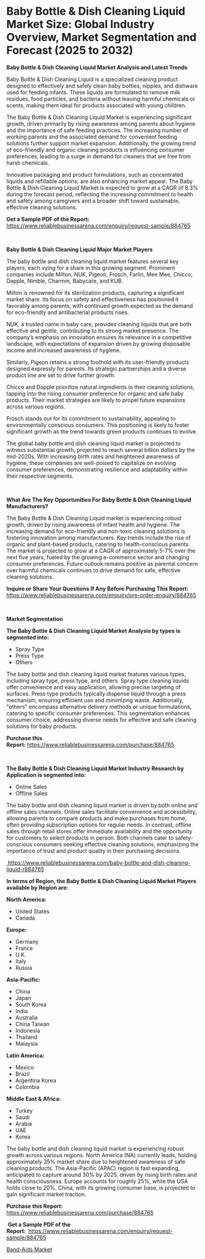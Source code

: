 <p><h1>Baby Bottle & Dish Cleaning Liquid Market Size: Global Industry Overview, Market Segmentation and Forecast (2025 to 2032)</h1></p><p><strong>Baby Bottle & Dish Cleaning Liquid Market Analysis and Latest Trends</strong></p>
<p><p>Baby Bottle & Dish Cleaning Liquid is a specialized cleaning product designed to effectively and safely clean baby bottles, nipples, and dishware used for feeding infants. These liquids are formulated to remove milk residues, food particles, and bacteria without leaving harmful chemicals or scents, making them ideal for products associated with young children.</p><p>The Baby Bottle & Dish Cleaning Liquid Market is experiencing significant growth, driven primarily by rising awareness among parents about hygiene and the importance of safe feeding practices. The increasing number of working parents and the associated demand for convenient feeding solutions further support market expansion. Additionally, the growing trend of eco-friendly and organic cleaning products is influencing consumer preferences, leading to a surge in demand for cleaners that are free from harsh chemicals.</p><p>Innovative packaging and product formulations, such as concentrated liquids and refillable options, are also enhancing market appeal. The Baby Bottle & Dish Cleaning Liquid Market is expected to grow at a CAGR of 8.3% during the forecast period, reflecting the increasing commitment to health and safety among caregivers and a broader shift toward sustainable, effective cleaning solutions.</p></p>
<p><strong>Get a Sample PDF of the Report:&nbsp;</strong> <a href="https://www.reliablebusinessarena.com/enquiry/request-sample/884765?utm_campaign=2335&utm_medium=2&utm_source=Github&utm_content=ia&utm_term=09022025&utm_id=baby-bottle-dish-cleaning-liquid">https://www.reliablebusinessarena.com/enquiry/request-sample/884765</a></p>
<p>&nbsp;</p>
<p><strong>Baby Bottle & Dish Cleaning Liquid Major Market Players</strong></p>
<p><p>The baby bottle and dish cleaning liquid market features several key players, each vying for a share in this growing segment. Prominent companies include Milton, NUK, Pigeon, Frosch, Farlin, Mee Mee, Chicco, Dapple, Nimble, Charmm, Babycare, and KUB.</p><p>Milton is renowned for its sterilization products, capturing a significant market share. Its focus on safety and effectiveness has positioned it favorably among parents, with continued growth expected as the demand for eco-friendly and antibacterial products rises.</p><p>NUK, a trusted name in baby care, provides cleaning liquids that are both effective and gentle, contributing to its strong market presence. The company’s emphasis on innovation ensures its relevance in a competitive landscape, with expectations of expansion driven by growing disposable income and increased awareness of hygiene.</p><p>Similarly, Pigeon retains a strong foothold with its user-friendly products designed expressly for parents. Its strategic partnerships and a diverse product line are set to drive further growth.</p><p>Chicco and Dapple prioritize natural ingredients in their cleaning solutions, tapping into the rising consumer preference for organic and safe baby products. Their market strategies are likely to propel future expansions across various regions.</p><p>Frosch stands out for its commitment to sustainability, appealing to environmentally conscious consumers. This positioning is likely to foster significant growth as the trend towards green products continues to evolve.</p><p>The global baby bottle and dish cleaning liquid market is projected to witness substantial growth, projected to reach several billion dollars by the mid-2020s. With increasing birth rates and heightened awareness of hygiene, these companies are well-poised to capitalize on evolving consumer preferences, demonstrating resilience and adaptability within their respective segments.</p></p>
<p>&nbsp;</p>
<p><strong>What Are The Key Opportunities For Baby Bottle & Dish Cleaning Liquid Manufacturers?</strong></p>
<p><p>The Baby Bottle & Dish Cleaning Liquid market is experiencing robust growth, driven by rising awareness of infant health and hygiene. The increasing demand for eco-friendly and non-toxic cleaning solutions is fostering innovation among manufacturers. Key trends include the rise of organic and plant-based products, catering to health-conscious parents. The market is projected to grow at a CAGR of approximately 5-7% over the next five years, fueled by the growing e-commerce sector and changing consumer preferences. Future outlook remains positive as parental concern over harmful chemicals continues to drive demand for safe, effective cleaning solutions.</p></p>
<p><strong>Inquire or Share Your Questions If Any Before Purchasing This Report:</strong> <a href="https://www.reliablebusinessarena.com/enquiry/pre-order-enquiry/884765?utm_campaign=2335&utm_medium=2&utm_source=Github&utm_content=ia&utm_term=09022025&utm_id=baby-bottle-dish-cleaning-liquid">https://www.reliablebusinessarena.com/enquiry/pre-order-enquiry/884765</a></p>
<p>&nbsp;</p>
<p><strong>Market Segmentation</strong></p>
<p><strong>The Baby Bottle & Dish Cleaning Liquid Market Analysis by types is segmented into:</strong></p>
<p><ul><li>Spray Type</li><li>Press Type</li><li>Others</li></ul></p>
<p><p>The baby bottle and dish cleaning liquid market features various types, including spray type, press type, and others. Spray type cleaning liquids offer convenience and easy application, allowing precise targeting of surfaces. Press type products typically dispense liquid through a press mechanism, ensuring efficient use and minimizing waste. Additionally, "others" encompass alternative delivery methods or unique formulations, catering to specific consumer preferences. This segmentation enhances consumer choice, addressing diverse needs for effective and safe cleaning solutions for baby products.</p></p>
<p><strong>Purchase this Report:&nbsp;</strong><a href="https://www.reliablebusinessarena.com/purchase/884765?utm_campaign=2335&utm_medium=2&utm_source=Github&utm_content=ia&utm_term=09022025&utm_id=baby-bottle-dish-cleaning-liquid">https://www.reliablebusinessarena.com/purchase/884765</a></p>
<p>&nbsp;</p>
<p><strong>The Baby Bottle & Dish Cleaning Liquid Market Industry Research by Application is segmented into:</strong></p>
<p><ul><li>Online Sales</li><li>Offline Sales</li></ul></p>
<p><p>The baby bottle and dish cleaning liquid market is driven by both online and offline sales channels. Online sales facilitate convenience and accessibility, allowing parents to compare products and make purchases from home, often providing subscription options for regular needs. In contrast, offline sales through retail stores offer immediate availability and the opportunity for customers to select products in person. Both channels cater to safety-conscious consumers seeking effective cleaning solutions, emphasizing the importance of trust and product quality in their purchasing decisions.</p></p>
<p><a href="https://www.reliablebusinessarena.com/baby-bottle-and-dish-cleaning-liquid-r884765?utm_campaign=2335&utm_medium=2&utm_source=Github&utm_content=ia&utm_term=09022025&utm_id=baby-bottle-dish-cleaning-liquid">&nbsp;https://www.reliablebusinessarena.com/baby-bottle-and-dish-cleaning-liquid-r884765</a></p>
<p><strong>In terms of Region, the Baby Bottle & Dish Cleaning Liquid Market Players available by Region are:</strong></p>
<p>
    <p> <strong> North America: </strong>
        <ul>
            <li>United States</li>
            <li>Canada</li>
        </ul>
        </p> 
    <p> <strong> Europe: </strong>
        <ul>
            <li>Germany</li>
            <li>France</li>
            <li>U.K.</li>
            <li>Italy</li>
            <li>Russia</li>
        </ul>
        </p> 
    <p> <strong> Asia-Pacific: </strong>
        <ul>
            <li>China</li>
            <li>Japan</li>
            <li>South Korea</li>
            <li>India</li>
            <li>Australia</li>
            <li>China Taiwan</li>
            <li>Indonesia</li>
            <li>Thailand</li>
            <li>Malaysia</li>
        </ul>
        </p> 
    <p> <strong> Latin America: </strong>
        <ul>
            <li>Mexico</li>
            <li>Brazil</li>
            <li>Argentina Korea</li>
            <li>Colombia</li>
        </ul>
        </p> 
    <p> <strong> Middle East & Africa: </strong>
        <ul>
            <li>Turkey</li>
            <li>Saudi</li>
            <li>Arabia</li>
            <li>UAE</li>
            <li>Korea</li>
        </ul>
    </p>
    </p>
<p><p>The baby bottle and dish cleaning liquid market is experiencing robust growth across various regions. North America (NA) currently leads, holding approximately 35% market share due to heightened awareness of safe cleaning products. The Asia-Pacific (APAC) region is fast expanding, anticipated to capture around 30% by 2025, driven by rising birth rates and health consciousness. Europe accounts for roughly 25%, while the USA holds close to 20%. China, with its growing consumer base, is projected to gain significant market traction.</p></p>
<p><strong>Purchase this Report: </strong><a href="https://www.reliablebusinessarena.com/purchase/884765?utm_campaign=2335&utm_medium=2&utm_source=Github&utm_content=ia&utm_term=09022025&utm_id=baby-bottle-dish-cleaning-liquid">https://www.reliablebusinessarena.com/purchase/884765</a></p>
<p>&nbsp;<strong>Get a Sample PDF of the Report:&nbsp;&nbsp;</strong><a href="https://www.reliablebusinessarena.com/enquiry/request-sample/884765?utm_campaign=2335&utm_medium=2&utm_source=Github&utm_content=ia&utm_term=09022025&utm_id=baby-bottle-dish-cleaning-liquid">https://www.reliablebusinessarena.com/enquiry/request-sample/884765</a></p>
<p><strong></strong></p>
<p><p><a href="https://github.com/mezokathleen834/Market-Research-Report-List-1/blob/main/band-aids-market.md?utm_campaign=2335&utm_medium=2&utm_source=Github&utm_content=ia&utm_term=09022025&utm_id=baby-bottle-dish-cleaning-liquid">Band-Aids Market</a></p></p>